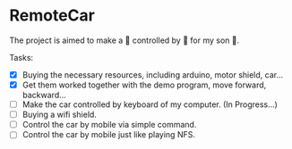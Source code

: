RemoteCar
=========

The project is aimed to make a :car: controlled by :iphone: for my son :baby:.

Tasks:
- [x] Buying the necessary resources, including arduino, motor shield, car...
- [x] Get them worked together with the demo program, move forward, backward...
- [ ] Make the car controlled by keyboard of my computer. (In Progress...)
- [ ] Buying a wifi shield.
- [ ] Control the car by mobile via simple command.
- [ ] Control the car by mobile just like playing NFS.
